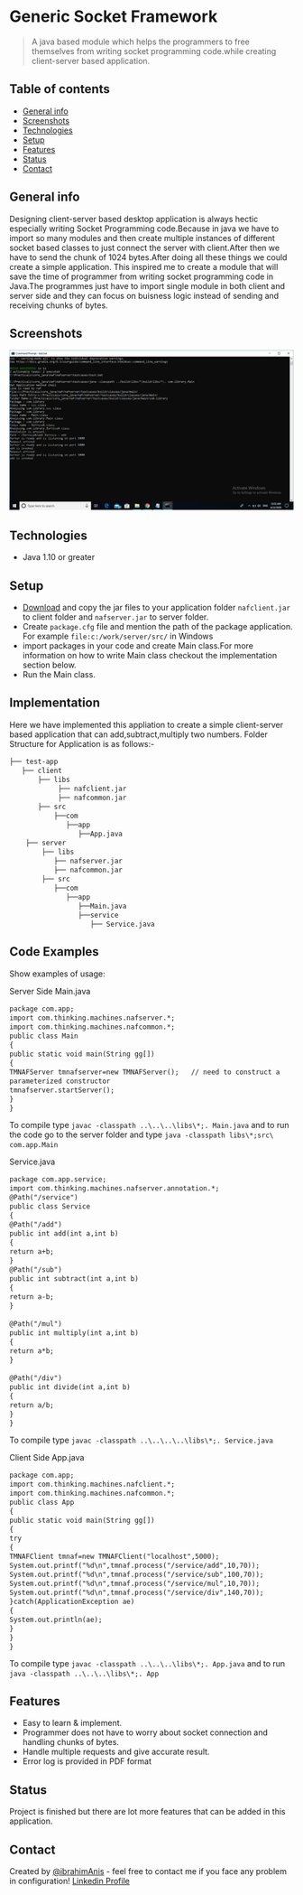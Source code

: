 # Generic Socket Framework
> A java based module which helps the programmers to free themselves from writing socket programming code.while creating client-server based application.

## Table of contents
* [General info](#general-info)
* [Screenshots](#screenshots)
* [Technologies](#technologies)
* [Setup](#setup)
* [Features](#features)
* [Status](#status)
* [Contact](#contact)

## General info
Designing client-server based desktop application is always hectic especially writing Socket Programming code.Because in java we have to import so many modules and then create multiple instances of different socket based classes to just connect the server with client.After then we have to send the chunk of 1024 bytes.After doing all these things we could create a simple application.
This inspired me to create a module that will save the time of programmer from writing socket programming code in Java.The programmes just have to import single module in both client and server side and they can focus on buisness logic instead of sending and receiving chunks of bytes. 
## Screenshots
![Example screenshot](./screenshots/server_side.png)

## Technologies
* Java 1.10 or greater

## Setup 
* [Download](https://drive.google.com/drive/folders/1KPqlA9dvWa4CyF0FPudD9ZtxPzr9OdPk?usp=sharing) and copy the jar files to your application folder
 `nafclient.jar` to client folder  and `nafserver.jar` to server folder.
* Create `package.cfg` file and mention the path of the package application. For example
   `file:c:/work/server/src/` in Windows
* import packages in your code and create Main class.For more information on how to write Main class checkout the implementation section below.
* Run the Main class.

## Implementation
Here we have implemented this appliation to create a simple client-server based application that can add,subtract,multiply two numbers.
Folder Structure for Application is as follows:-

```
├── test-app
   ├── client
       ├── libs
            ├── nafclient.jar
            ├── nafcommon.jar
       ├── src
           ├──com
              ├──app
                 ├──App.java
    ├── server
        ├── libs
           ├── nafserver.jar
           ├── nafcommon.jar
        ├── src
           ├──com
              ├──app
                 ├──Main.java
                 ├──service
                    ├── Service.java
```


## Code Examples
Show examples of usage:

Server Side Main.java
```
package com.app;
import com.thinking.machines.nafserver.*;
import com.thinking.machines.nafcommon.*;
public class Main
{
public static void main(String gg[])
{
TMNAFServer tmnafserver=new TMNAFServer();   // need to construct a parameterized constructor
tmnafserver.startServer();
}
}
```
To compile type ```javac -classpath ..\..\..\libs\*;. Main.java```
and to run the code go to the server folder and type ```java -classpath libs\*;src\ com.app.Main```


Service.java

```
package com.app.service;
import com.thinking.machines.nafserver.annotation.*;
@Path("/service")
public class Service
{
@Path("/add")
public int add(int a,int b)
{
return a+b;
}
@Path("/sub")
public int subtract(int a,int b)
{
return a-b;
}

@Path("/mul")
public int multiply(int a,int b)
{
return a*b;
}

@Path("/div")
public int divide(int a,int b)
{
return a/b;
}
}
```

To compile type ```javac -classpath ..\..\..\..\libs\*;. Service.java```


Client Side App.java

```
package com.app;
import com.thinking.machines.nafclient.*;
import com.thinking.machines.nafcommon.*;
public class App
{
public static void main(String gg[])
{
try
{
TMNAFClient tmnaf=new TMNAFClient("localhost",5000);
System.out.printf("%d\n",tmnaf.process("/service/add",10,70));
System.out.printf("%d\n",tmnaf.process("/service/sub",100,70));
System.out.printf("%d\n",tmnaf.process("/service/mul",10,70));
System.out.printf("%d\n",tmnaf.process("/service/div",140,70));
}catch(ApplicationException ae)
{
System.out.println(ae);
}
}
}
```
To compile type ```javac -classpath ..\..\..\libs\*;. App.java```
and to run ``` java -classpath ..\..\..\libs\*;. App```



## Features
* Easy to learn & implement.
* Programmer does not have to worry about socket connection and handling chunks of bytes.
* Handle multiple requests and give accurate result.
* Error log is provided in PDF format



## Status
Project is finished but there are lot more features that can be added in this application.

## Contact
Created by [@ibrahimAnis]() - feel free to contact me if you face any problem in configuration!
[Linkedin Profile](https://linkedin.com/in/ibrahimanis)
